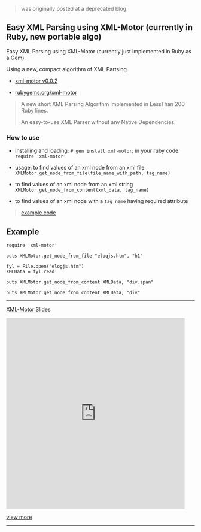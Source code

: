 > was originally posted at a deprecated blog

## Easy XML Parsing using XML-Motor (currently in Ruby, new portable algo)

Easy XML Parsing using XML-Motor (currently just implemented in Ruby as a Gem).

Using a new, compact algorithm of XML Partsing.

* [xml-motor v0.0.2](https://github.com/abhishekkr/rubygem_xml_motor)

* [rubygems.org/xml-motor](http://rubygems.org/gems/xml-motor)

> A new short XML Parsing Algorithm implemented in LessThan 200 Ruby lines.
>
> An easy-to-use XML Parser without any Native Dependencies.

### How to use

* installing and loading: `# gem install xml-motor`; in your ruby code: `require 'xml-motor'`

* usage: to find values of an xml node from an xml file `XMLMotor.get_node_from_file(file_name_with_path, tag_name)`

* to find values of an xml node from an xml string `XMLMotor.get_node_from_content(xml_data, tag_name)`

* to find values of an xml node with a `tag_name` having required attribute

> [example code](https://github.com/abhishekkr/axml-motor/blob/master/ruby/examples/eg1.rb)

## Example

```
require 'xml-motor'

puts XMLMotor.get_node_from_file "eloqjs.htm", "h1"

fyl = File.open("elogjs.htm")
XMLData = fyl.read

puts XMLMotor.get_node_from_content XMLData, "div.span"

puts XMLMotor.get_node_from_content XMLData, "div"
```

---

<a href="http://www.slideshare.net/AbhishekKr/xmlmotor" target="_blank" title="XML-Motor">XML-Motor Slides</a>

<iframe frameborder="0" height="510" marginheight="0" marginwidth="0" scrolling="no" src="http://www.slideshare.net/slideshow/embed_code/10062216" width="477">
</iframe>

[view more](http://www.slideshare.net/AbhishekKr)

---
